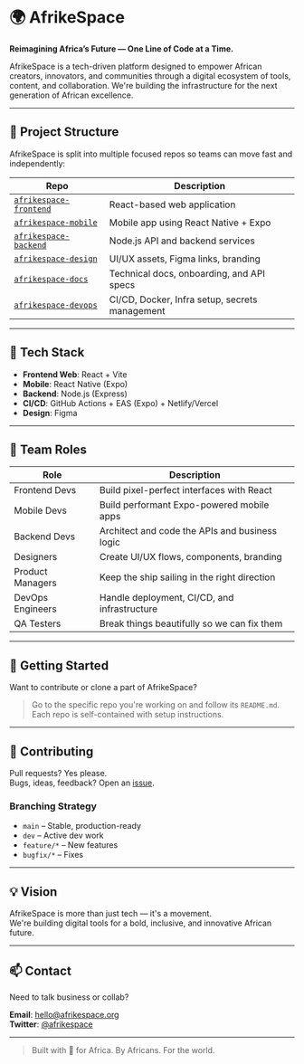 # 🌍 AfrikeSpace

**Reimagining Africa’s Future — One Line of Code at a Time.**

AfrikeSpace is a tech-driven platform designed to empower African creators, innovators, and communities through a digital ecosystem of tools, content, and collaboration. We're building the infrastructure for the next generation of African excellence.

---

## 🚀 Project Structure

AfrikeSpace is split into multiple focused repos so teams can move fast and independently:

| Repo | Description |
|------|-------------|
| [`afrikespace-frontend`](https://github.com/afrikespace-org/afrikespace-frontend) | React-based web application |
| [`afrikespace-mobile`](https://github.com/afrikespace-org/afrikespace-mobile) | Mobile app using React Native + Expo |
| [`afrikespace-backend`](https://github.com/afrikespace-org/afrikespace-backend) | Node.js API and backend services |
| [`afrikespace-design`](https://github.com/afrikespace-org/afrikespace-design) | UI/UX assets, Figma links, branding |
| [`afrikespace-docs`](https://github.com/afrikespace-org/afrikespace-docs) | Technical docs, onboarding, and API specs |
| [`afrikespace-devops`](https://github.com/afrikespace-org/afrikespace-devops) | CI/CD, Docker, Infra setup, secrets management |

---

## 🧠 Tech Stack

- **Frontend Web**: React + Vite
- **Mobile**: React Native (Expo)
- **Backend**: Node.js (Express)
- **CI/CD**: GitHub Actions + EAS (Expo) + Netlify/Vercel
- **Design**: Figma

---

## 👥 Team Roles

| Role | Description |
|------|-------------|
| Frontend Devs | Build pixel-perfect interfaces with React |
| Mobile Devs | Build performant Expo-powered mobile apps |
| Backend Devs | Architect and code the APIs and business logic |
| Designers | Create UI/UX flows, components, branding |
| Product Managers | Keep the ship sailing in the right direction |
| DevOps Engineers | Handle deployment, CI/CD, and infrastructure |
| QA Testers | Break things beautifully so we can fix them |

---

## 🧭 Getting Started

Want to contribute or clone a part of AfrikeSpace?

> Go to the specific repo you're working on and follow its `README.md`. Each repo is self-contained with setup instructions.

---

## 🤝 Contributing

Pull requests? Yes please.  
Bugs, ideas, feedback? Open an [issue](https://github.com/afrikespace-org/afrikespace-frontend/issues).

### Branching Strategy

- `main` – Stable, production-ready
- `dev` – Active dev work
- `feature/*` – New features
- `bugfix/*` – Fixes

---

## 💡 Vision

AfrikeSpace is more than just tech — it's a movement.  
We're building digital tools for a bold, inclusive, and innovative African future.

---

## 📫 Contact

Need to talk business or collab?

**Email**: hello@afrikespace.org  
**Twitter**: [@afrikespace](https://twitter.com/afrikespace)

---

> Built with 💛 for Africa. By Africans. For the world.
